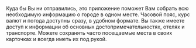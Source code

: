 Куда бы Вы ни отправились, это приложение поможет Вам собрать всю необходимую информацию о городе в одном месте. Часовой пояс, курс валют и погода доступны сразу, в удобном формате. Вы также имеете доступ к информации об основных достопримечательностях, отелях и транспорте. Можете сохранять часто посещаемые места в своих карточках и всегда иметь их под рукой. 
